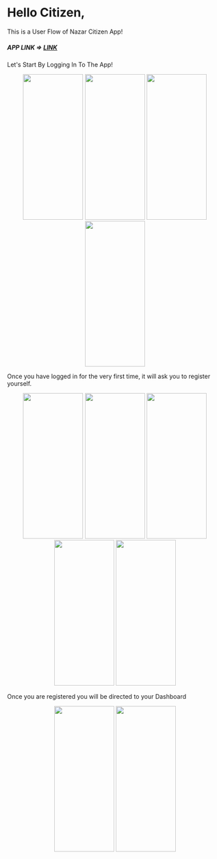# Hello Citizen,

This is a User Flow of Nazar Citizen App!

##### APP LINK => [LINK](https://play.google.com/store/apps/details?id=com.nazar.nazar)

Let's Start By Logging In To The App!

<p align="center">
  <img src="https://github.com/user-attachments/assets/72049d56-1ede-49c1-a66e-5c790188319b" height="340" width="140" style="margin-right: 1px;" />
  <img src="https://github.com/user-attachments/assets/70e2dfac-f89d-41ed-b50f-0d8d9e65c3d5" height="340" width="140" style="margin-right: 1px;" />
  <img src="https://github.com/user-attachments/assets/bff3f09f-e6fa-48aa-b298-547ba8274b38" height="340" width="140" style="margin-right: 1px;" />
  <img src="https://github.com/user-attachments/assets/d5e660f6-df8c-4856-90ea-ad3de536ed5f" height="340" width="140" />
</p>

Once you have logged in for the very first time, it will ask you to register yourself.

<p align="center">
  <img src="https://github.com/user-attachments/assets/b25cdb16-9dbe-4ab8-b0c7-116c09ff72e0" height="340" width="140" style="margin-right: 1px;" />
  <img src="https://github.com/user-attachments/assets/4d7463e4-205d-41c9-9c49-5c35d811a561" height="340" width="140" style="margin-right: 1px;" />
  <img src="https://github.com/user-attachments/assets/7f002e15-3cc1-4d23-8845-aa7841a32a67" height="340" width="140" style="margin-right: 1px;" />
  <img src="https://github.com/user-attachments/assets/7d00c52e-e30d-4b35-97af-d4a0a0c65d1e" height="340" width="140" style="margin-right: 1px;" />
  <img src="https://github.com/user-attachments/assets/fbd02915-cb69-45d3-aefc-59e06cb85775" height="340" width="140" />
</p>

Once you are registered you will be directed to your Dashboard

<p align="center">
  <img src="https://github.com/user-attachments/assets/54ce04cf-6b0b-4bc9-836a-2d0d5656c7f5" height="340" width="140" style="margin-right: 1px;" />
  <img src="https://github.com/user-attachments/assets/e3b11808-da01-4b03-b777-edb9e9d6ba21" height="340" width="140" />
</p>
